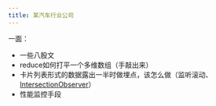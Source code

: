 ```yaml
---
title: 某汽车行业公司
---
```


一面：

- 一些八股文
- reduce如何打平一个多维数组（手敲出来）
- 卡片列表形式的数据露出一半时做埋点，该怎么做（监听滚动、[IntersectionObserver](https://developer.mozilla.org/zh-CN/docs/Web/API/IntersectionObserver)）
- 性能监控手段
